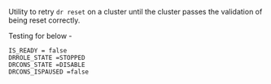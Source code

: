 Utility to retry `dr reset` on a cluster until the cluster passes the validation of being reset correctly.

Testing for below -

`IS_READY = false` \
`DRROLE_STATE =STOPPED` \
`DRCONS_STATE =DISABLE` \
`DRCONS_ISPAUSED =false`
